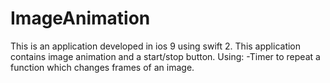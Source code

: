 # ImageAnimation
This is an application developed in ios 9 using swift 2. This application contains image animation and a start/stop button. Using: -Timer to repeat a function which changes frames of an image.

